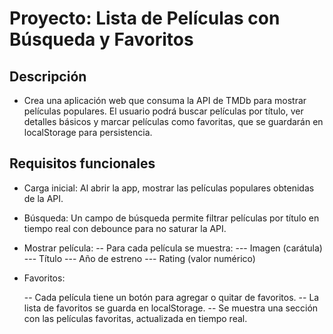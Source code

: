 # Proyecto: Lista de Películas con Búsqueda y Favoritos

## Descripción
- Crea una aplicación web que consuma la API de TMDb para mostrar películas populares. El usuario podrá buscar películas por título, ver detalles básicos y marcar películas como favoritas, que se guardarán en localStorage para persistencia.

## Requisitos funcionales

- Carga inicial:
    Al abrir la app, mostrar las películas populares obtenidas de la API.

- Búsqueda:
    Un campo de búsqueda permite filtrar películas por título en tiempo real con debounce para no saturar la API.

- Mostrar película:
    -- Para cada película se muestra:
        --- Imagen (carátula)
        --- Título
        --- Año de estreno
        --- Rating (valor numérico)

- Favoritos:

    -- Cada película tiene un botón para agregar o quitar de favoritos.
    -- La lista de favoritos se guarda en localStorage.
    -- Se muestra una sección con las películas favoritas, actualizada en tiempo real.